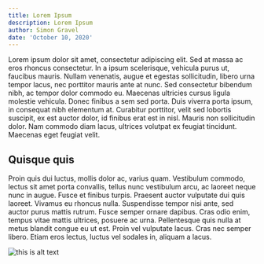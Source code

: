 ```yaml
---
title: Lorem Ipsum
description: Lorem Ipsum
author: Simon Gravel
date: 'October 10, 2020'
---
```

Lorem ipsum dolor sit amet, consectetur adipiscing elit. Sed at massa ac eros rhoncus consectetur. In a ipsum scelerisque, vehicula purus ut, faucibus mauris. Nullam venenatis, augue et egestas sollicitudin, libero urna tempor lacus, nec porttitor mauris ante at nunc. Sed consectetur bibendum nibh, ac tempor dolor commodo eu. Maecenas ultricies cursus ligula molestie vehicula. Donec finibus a sem sed porta. Duis viverra porta ipsum, in consequat nibh elementum at. Curabitur porttitor, velit sed lobortis suscipit, ex est auctor dolor, id finibus erat est in nisl. Mauris non sollicitudin dolor. Nam commodo diam lacus, ultrices volutpat ex feugiat tincidunt. Maecenas eget feugiat velit.

## Quisque quis

Proin quis dui luctus, mollis dolor ac, varius quam. Vestibulum commodo, lectus sit amet porta convallis, tellus nunc vestibulum arcu, ac laoreet neque nunc in augue. Fusce et finibus turpis. Praesent auctor vulputate dui quis laoreet. Vivamus eu rhoncus nulla. Suspendisse tempor nisi ante, sed auctor purus mattis rutrum. Fusce semper ornare dapibus. Cras odio enim, tempus vitae mattis ultrices, posuere ac urna. Pellentesque quis nulla at metus blandit congue eu ut est. Proin vel vulputate lacus. Cras nec semper libero. Etiam eros lectus, luctus vel sodales in, aliquam a lacus.

<picture class='img-wrap'>
						<source
							srcset="https://res.cloudinary.com/sgrvl/w_500/IMG_0179_pn2or7.jpg"
							media="(min-width: 450px)"
						/>
						<source
							srcset="https://res.cloudinary.com/sgrvl/w_450/IMG_0179_pn2or7.jpg"
							media="(min-width: 400px)"
						/>
						<source
							srcset="https://res.cloudinary.com/sgrvl/w_400/IMG_0179_pn2or7.jpg"
							media="(min-width: 350px)"
						/>
						<img
							src="https://res.cloudinary.com/sgrvl/w_350/IMG_0179_pn2or7.jpg"
							alt="this is alt text"
						/>
					</picture>
